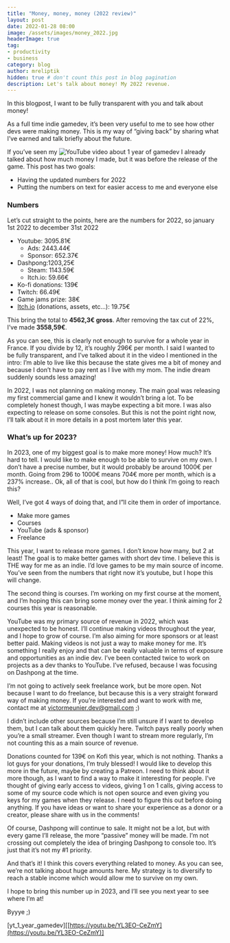 ```yaml
---
title: "Money, money, money (2022 review)"
layout: post
date: 2022-01-28 08:00
image: /assets/images/money_2022.jpg
headerImage: true
tag:
- productivity
- business
category: blog
author: mreliptik
hidden: true # don't count this post in blog pagination
description: Let's talk about money! My 2022 revenue.
---
```


In this blogpost, I want to be fully transparent with you and talk about money!

As a full time indie gamedev, it’s been very useful to me to see how other devs were making money. This is my way of “giving back” by sharing what I’ve earned and talk briefly about the future.

If you’ve seen my ![YouTube video about 1 year of gamedev](yt_1_year_gamedev) I already talked about how much money I made, but it was before the release of the game. This post has two goals:

- Having the updated numbers for 2022
- Putting the numbers on text for easier access to me and everyone else

### Numbers

Let’s cut straight to the points, here are the numbers for 2022, so january 1st 2022 to december 31st 2022

- Youtube: 3095.81€
    - Ads: 2443.44€
    - Sponsor: 652.37€
- Dashpong:1203,25€
    - Steam: 1143.59€
    - Itch.io: 59.66€
- Ko-fi donations: 139€
- Twitch: 66.49€
- Game jams prize: 38€
- [Itch.io](http://Itch.io) (donations, assets, etc…): 19.75€

This bring the total to **4562,3€ gross**. After removing the tax cut of 22%, I’ve made **3558,59€**.

As you can see, this is clearly not enough to survive for a whole year in France. If you divide by 12, it’s roughly 296€ per month. I said I wanted to be fully transparent, and I’ve talked about it in the video I mentioned in the intro: I’m able to live like this because the state gives me a bit of money and because I don’t have to pay rent as I live with my mom. The indie dream suddenly sounds less amazing!

In 2022, I was not planning on making money. The main goal was releasing my first commercial game and I knew it wouldn’t bring a lot. To be completely honest though, I was maybe expecting a bit more. I was also expecting to release on some consoles. But this is not the point right now, I’ll talk about it in more details in a post mortem later this year.

### What’s up for 2023?

In 2023, one of my biggest goal is to make more money! How much? It’s hard to tell. I would like to make enough to be able to survive on my own. I don’t have a precise number, but it would probably be around 1000€ per month. Going from 296 to 1000€ means 704€ more per month, which is a 237% increase.. Ok, all of that is cool, but how do I think I’m going to reach this?

Well, I’ve got 4 ways of doing that, and I”ll cite them in order of importance.

- Make more games
- Courses
- YouTube (ads & sponsor)
- Freelance

This year, I want to release more games. I don’t know how many, but 2 at least! The goal is to make better games with short dev time. I believe this is THE way for me as an indie. I’d love games to be my main source of income. You’ve seen from the numbers that right now it’s youtube, but I hope this will change.

The second thing is courses. I’m working on my first course at the moment, and I’m hoping this can bring some money over the year. I think aiming for 2 courses this year is reasonable.

YouTube was my primary source of revenue in 2022, which was unexpected to be honest. I’ll continue making videos throughout the year, and I hope to grow of course. I’m also aiming for more sponsors or at least better paid. Making videos is not just a way to make money for me. It’s something I really enjoy and that can be really valuable in terms of exposure and opportunities as an indie dev. I’ve been contacted twice to work on projects as a dev thanks to YouTube. I’ve refused,  because I was focusing on Dashpong at the time.

I’m not going to actively seek freelance work, but be more open. Not because I want to do freelance, but because this is a very straight forward way of making money. If you’re interested and want to work with me, contact me at victormeunier.dev@gmail.com ;)

I didn’t include other sources because I’m still unsure if I want to develop them, but I can talk about them quickly here. Twitch pays really poorly when you’re a small streamer. Even though I want to stream more regularly, I’m not counting this as a main source of revenue.

Donations counted for 139€ on Kofi this year, which is not nothing. Thanks a lot guys for your donations, I’m truly blessed! I would like to develop this more in the future, maybe by creating a Patreon. I need to think about it more though, as I want to find a way to make it interesting for people. I’ve thought of giving early access to videos, giving 1 on 1 calls, giving access to some of my source code which is not open source and even giving you keys for my games when they release. I need to figure this out before doing anything. If you have ideas or want to share your experience as a donor or a creator, please share with us in the comments!

Of course, Dashpong will continue to sale. It might not be a lot, but with every game I’ll release, the more “passive” money will be made. I’m not crossing out completely the idea of bringing Dashpong to console too. It’s just that it’s not my #1 priority.

And that’s it! I think this covers everything related to money. As you can see, we’re not talking about huge amounts here. My strategy is to diversify to reach a stable income which would allow me to survive on my own.

I hope to bring this number up in 2023, and I’ll see you next year to see where I’m at!

Byyye ;)

[yt_1_year_gamedev][[https://youtu.be/YL3EO-CeZmY](https://youtu.be/YL3EO-CeZmY)]